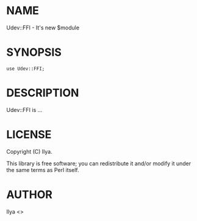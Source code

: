 # NAME

Udev::FFI - It's new $module

# SYNOPSIS

    use Udev::FFI;

# DESCRIPTION

Udev::FFI is ...

# LICENSE

Copyright (C) Ilya.

This library is free software; you can redistribute it and/or modify
it under the same terms as Perl itself.

# AUTHOR

Ilya <>
